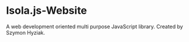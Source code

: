 # Isola.js-Website
 A web development oriented multi purpose JavaScript library. Created by Szymon Hyziak.
